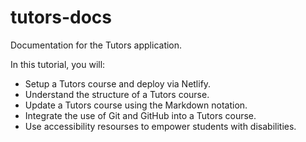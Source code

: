 # tutors-docs

Documentation for the Tutors application.

In this tutorial, you will:
 - Setup a Tutors course and deploy via Netlify.
 - Understand the structure of a Tutors course.
 - Update a Tutors course using the Markdown notation.
 - Integrate the use of Git and GitHub into a Tutors course.
 - Use accessibility resourses to empower students with disabilities.